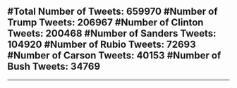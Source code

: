 #Total Number of Tweets: 659970 
#Number of Trump Tweets: 206967
#Number of Clinton Tweets: 200468
#Number of Sanders Tweets: 104920
#Number of Rubio Tweets: 72693
#Number of Carson Tweets: 40153
#Number of Bush Tweets: 34769
---
---

